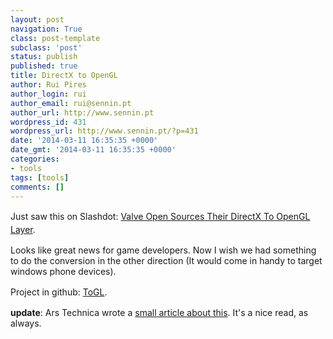 ```yaml
---
layout: post
navigation: True
class: post-template
subclass: 'post'
status: publish
published: true
title: DirectX to OpenGL
author: Rui Pires
author_login: rui
author_email: rui@sennin.pt
author_url: http://www.sennin.pt
wordpress_id: 431
wordpress_url: http://www.sennin.pt/?p=431
date: '2014-03-11 16:35:35 +0000'
date_gmt: '2014-03-11 16:35:35 +0000'
categories:
- tools
tags: [tools]
comments: []
---
```

<p><span style="line-height: 1.5em;">Just saw this on Slashdot:&nbsp;</span><a style="line-height: 1.5em;" href="http://games.slashdot.org/story/14/03/11/1216204/valve-open-sources-their-directx-to-opengl-layer">Valve Open Sources Their DirectX To OpenGL Layer</a><span style="line-height: 1.5em;">.</span></p>
<p>Looks like great news for game developers. Now I wish we had something to do the conversion in the other direction (It would come in handy to target windows phone devices).</p>
<p><span style="line-height: 1.5em;">Project in github: </span><a style="line-height: 1.5em;" href="https://github.com/ValveSoftware/ToGL">ToGL</a><span style="line-height: 1.5em;">.</span></p>
<p><strong>update</strong>: Ars Technica wrote a <a href="http://arstechnica.com/gaming/2014/03/valve-releases-open-source-direct3d-to-opengl-translator/">small article about this</a>. It's a nice read, as always.</p>
